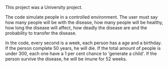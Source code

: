 This project was a University project.

The code simulate people in a controlled environment.
The user must say how many people will be with the disease, 
how many people will be healthy, 
how long the disease will affect, 
how deadly the disease are and the probability to transfer the disease.

In the code, every second is a week, each person has a age and a birthday.
If the person complete 50 years, he will die.
If the total amount of people is under 300, each one have a 1 per cent chance to 'generate a child'.
If the person survive the disease, he will be imune for 52 weeks.

